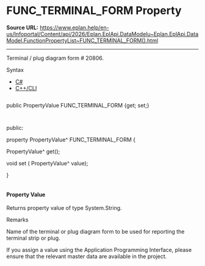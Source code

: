 # FUNC_TERMINAL_FORM Property

**Source URL:** https://www.eplan.help/en-us/Infoportal/Content/api/2026/Eplan.EplApi.DataModelu~Eplan.EplApi.DataModel.FunctionPropertyList~FUNC_TERMINAL_FORM().html

---

Terminal / plug diagram form # 20806.

Syntax

- [C#](#i-syntax-CS)
- [C++/CLI](#i-syntax-CPP2005)

```
```
public PropertyValue FUNC_TERMINAL_FORM {get; set;}
```
```

```
```
public:

property PropertyValue^ FUNC_TERMINAL_FORM {

   PropertyValue^ get();

   void set (    PropertyValue^ value);

}
```
```

#### Property Value

Returns property value of type System.String.

Remarks

Name of the terminal or plug diagram form to be used for reporting the terminal strip or plug.

If you assign a value using the Application Programming Interface, please ensure that the relevant master data are available in the project.
